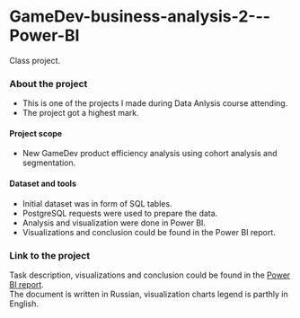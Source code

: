 # GameDev-business-analysis-2---Power-BI
Class project.

### About the project  
- This is one of the projects I made during Data Anlysis course attending.
- The project got a highest mark. 
#### Project scope
- New GameDev product efficiency analysis using cohort analysis and segmentation.
#### Dataset and tools
- Initial dataset was in form of SQL tables. 
- PostgreSQL requests were used to prepare the data. 
- Analysis and visualization were done in Power BI.  
- Visualizations and conclusion could be found in the Power BI report.  


### Link to the project  
Task description, visualizations and conclusion could be found in the [Power BI report](https://github.com/realseich/GameDev-business-analysis---Power-BI/blob/main/Module%2025%2C%20GameDev%2C%20segmentation%2C%20cohorts%2C%20ed6c.pdf).  
The document is written in Russian, visualization charts legend is parthly in English. 
